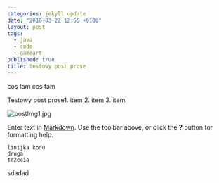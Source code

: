 ```yaml
---
categories: jekyll update
date: "2016-03-22 12:55 +0100"
layout: post
tags: 
  - java
  - code
  - gameart
published: true
title: testowy post prose
---
```



cos tam cos tam

Testowy post prose1. item
2. item
3. item

![postImg1.jpg]({{site.baseurl}}/media/postImg1.jpg)

Enter text in [Markdown](http://daringfireball.net/projects/markdown/). Use the toolbar above, or click the **?** button for formatting help.

	linijka kodu
    druga
    trzecia

sdadad
